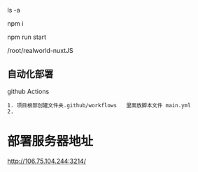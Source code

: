 

ls -a

npm i

npm run start

/root/realworld-nuxtJS

## 自动化部署

github Actions

    1. 项目根部创建文件夹.github/workflows   里面放脚本文件 main.yml
    2. 

# 部署服务器地址

http://106.75.104.244:3214/

